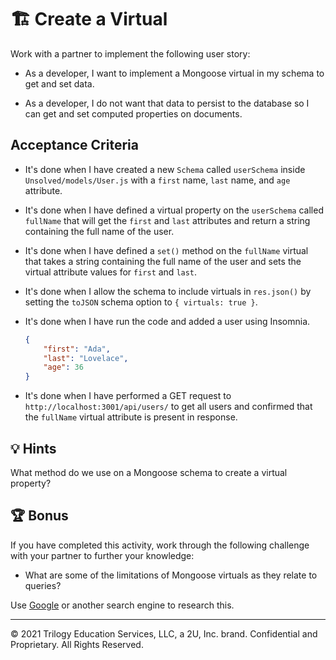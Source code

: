 # 🏗️ Create a Virtual

Work with a partner to implement the following user story:

* As a developer, I want to implement a Mongoose virtual in my schema to get and set data. 

* As a developer, I do not want that data to persist to the database so I can get and set computed properties on documents.

## Acceptance Criteria

* It's done when I have created a new `Schema` called `userSchema` inside `Unsolved/models/User.js` with a `first` name, `last` name, and `age` attribute.

* It's done when I have defined a virtual property on the `userSchema` called `fullName` that will get the `first` and `last` attributes and return a string containing the full name of the user.

* It's done when I have defined a `set()` method on the `fullName` virtual that takes a string containing the full name of the user and sets the virtual attribute values for `first` and `last`.

* It's done when I allow the schema to include virtuals in `res.json()` by setting the `toJSON` schema option to `{ virtuals: true }`.

* It's done when I have run the code and added a user using Insomnia.

    ```json
    {  
        "first": "Ada",
        "last": "Lovelace",
        "age": 36
    }
    ```

* It's done when I have performed a GET request to `http://localhost:3001/api/users/` to get all users and confirmed that the `fullName` virtual attribute is present in response.

## 💡 Hints

What method do we use on a Mongoose schema to create a virtual property?

## 🏆 Bonus

If you have completed this activity, work through the following challenge with your partner to further your knowledge:

* What are some of the limitations of Mongoose virtuals as they relate to queries?

Use [Google](https://www.google.com) or another search engine to research this.

---
© 2021 Trilogy Education Services, LLC, a 2U, Inc. brand. Confidential and Proprietary. All Rights Reserved.

